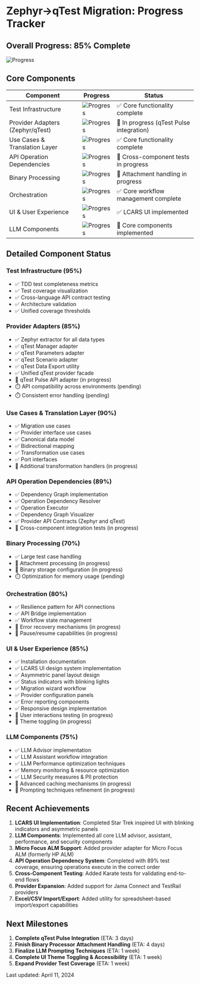 # Zephyr→qTest Migration: Progress Tracker

## Overall Progress: 85% Complete
![Progress](https://progress-bar.dev/85/?width=800&title=Overall%20Beta%20Readiness)

## Core Components

| Component | Progress | Status |
|-----------|----------|--------|
| Test Infrastructure | ![Progress](https://progress-bar.dev/95/?width=400) | ✅ Core functionality complete |
| Provider Adapters (Zephyr/qTest) | ![Progress](https://progress-bar.dev/85/?width=400) | 🔄 In progress (qTest Pulse integration) |
| Use Cases & Translation Layer | ![Progress](https://progress-bar.dev/90/?width=400) | ✅ Core functionality complete |
| API Operation Dependencies | ![Progress](https://progress-bar.dev/89/?width=400) | 🔄 Cross-component tests in progress |
| Binary Processing | ![Progress](https://progress-bar.dev/70/?width=400) | 🔄 Attachment handling in progress |
| Orchestration | ![Progress](https://progress-bar.dev/80/?width=400) | ✅ Core workflow management complete |
| UI & User Experience | ![Progress](https://progress-bar.dev/85/?width=400) | ✅ LCARS UI implemented |
| LLM Components | ![Progress](https://progress-bar.dev/75/?width=400) | 🔄 Core components implemented |

## Detailed Component Status

### Test Infrastructure (95%)
- ✅ TDD test completeness metrics
- ✅ Test coverage visualization
- ✅ Cross-language API contract testing
- ✅ Architecture validation
- ✅ Unified coverage thresholds

### Provider Adapters (85%)
- ✅ Zephyr extractor for all data types
- ✅ qTest Manager adapter
- ✅ qTest Parameters adapter
- ✅ qTest Scenario adapter
- ✅ qTest Data Export utility
- ✅ Unified qTest provider facade
- 🔄 qTest Pulse API adapter (in progress)
- ⏱️ API compatibility across environments (pending)
- ⏱️ Consistent error handling (pending)

### Use Cases & Translation Layer (90%)
- ✅ Migration use cases
- ✅ Provider interface use cases
- ✅ Canonical data model
- ✅ Bidirectional mapping
- ✅ Transformation use cases
- ✅ Port interfaces
- 🔄 Additional transformation handlers (in progress)

### API Operation Dependencies (89%)
- ✅ Dependency Graph implementation
- ✅ Operation Dependency Resolver
- ✅ Operation Executor
- ✅ Dependency Graph Visualizer
- ✅ Provider API Contracts (Zephyr and qTest)
- 🔄 Cross-component integration tests (in progress)

### Binary Processing (70%)
- ✅ Large test case handling
- 🔄 Attachment processing (in progress)
- 🔄 Binary storage configuration (in progress)
- ⏱️ Optimization for memory usage (pending)

### Orchestration (80%)
- ✅ Resilience pattern for API connections
- ✅ API Bridge implementation
- ✅ Workflow state management
- 🔄 Error recovery mechanisms (in progress)
- 🔄 Pause/resume capabilities (in progress)

### UI & User Experience (85%)
- ✅ Installation documentation
- ✅ LCARS UI design system implementation
- ✅ Asymmetric panel layout design
- ✅ Status indicators with blinking lights
- ✅ Migration wizard workflow
- ✅ Provider configuration panels
- ✅ Error reporting components
- ✅ Responsive design implementation
- 🔄 User interactions testing (in progress)
- 🔄 Theme toggling (in progress)

### LLM Components (75%)
- ✅ LLM Advisor implementation
- ✅ LLM Assistant workflow integration
- ✅ LLM Performance optimization techniques
- ✅ Memory monitoring & resource optimization
- ✅ LLM Security measures & PII protection
- 🔄 Advanced caching mechanisms (in progress)
- 🔄 Prompting techniques refinement (in progress)

## Recent Achievements

1. **LCARS UI Implementation**: Completed Star Trek inspired UI with blinking indicators and asymmetric panels
2. **LLM Components**: Implemented all core LLM advisor, assistant, performance, and security components
3. **Micro Focus ALM Support**: Added provider adapter for Micro Focus ALM (formerly HP ALM)
4. **API Operation Dependency System**: Completed with 89% test coverage, ensuring operations execute in the correct order
5. **Cross-Component Testing**: Added Karate tests for validating end-to-end flows
6. **Provider Expansion**: Added support for Jama Connect and TestRail providers
7. **Excel/CSV Import/Export**: Added utility for spreadsheet-based import/export capabilities

## Next Milestones

1. **Complete qTest Pulse Integration** (ETA: 3 days)
2. **Finish Binary Processor Attachment Handling** (ETA: 4 days)
3. **Finalize LLM Prompting Techniques** (ETA: 1 week)
4. **Complete UI Theme Toggling & Accessibility** (ETA: 1 week)
5. **Expand Provider Test Coverage** (ETA: 1 week)

Last updated: April 11, 2024